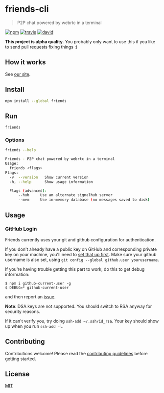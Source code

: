 # friends-cli

> P2P chat powered by webrtc in a terminal

[![npm][npm-img]][npm-url]
[![travis][travis-image]][travis-url]
[![david][david-image]][david-url]

[npm-img]: https://img.shields.io/npm/v/friends.svg?style=flat-square
[npm-url]: https://www.npmjs.com/package/friends
[travis-image]: https://img.shields.io/travis/moose-team/friends-cli.svg?style=flat-square
[travis-url]: https://travis-ci.org/moose-team/friends-cli
[david-image]: https://img.shields.io/david/moose-team/friends-cli.svg?style=flat-square
[david-url]: https://david-dm.org/moose-team/friends-cli

**This project is alpha quality.** You probably only want to use this if you like to send pull requests fixing things :)

## How it works

See [our site](http://moose-team.github.io/friends/).

## Install

```bash
npm install --global friends
```

## Run
```bash
friends
```

### Options
```bash
friends --help

Friends - P2P chat powered by webrtc in a terminal
Usage:
  friends <flags>
Flags:
  -v  --version   Show current version
  -h, --help      Show usage information

  Flags (advanced):
      --hub     Use an alternate signalhub server
      --mem     Use in-memory database (no messages saved to disk)
```

## Usage

### GitHub Login

Friends currently uses your git and github configuration for authentication.

If you don't already have a public key on GitHub and corresponding private key on your machine, you'll need to [set that up first](https://help.github.com/articles/generating-ssh-keys/). Make sure your github username is also set, using `git config --global github.user yourusername`.

If you're having trouble getting this part to work, do this to get debug information:

```
$ npm i github-current-user -g
$ DEBUG=* github-current-user
```

and then report an [issue](https://github.com/moose-team/friends-cli/issues).

**Note**: DSA keys are not supported. You should switch to RSA anyway for security reasons.

If it can't verify you, try doing `ssh-add ~/.ssh/id_rsa`. Your key should show up when you run `ssh-add -l`.

## Contributing

Contributions welcome! Please read the [contributing guidelines](CONTRIBUTING.md) before getting started.

## License

[MIT](LICENSE.md)
